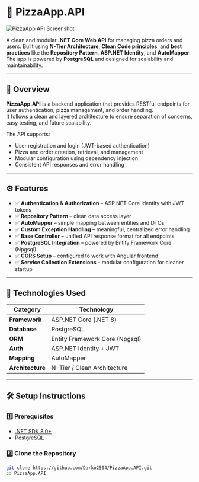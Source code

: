 # 🍕 PizzaApp.API

![PizzaApp API Screenshot](./assets/ss.png)

A clean and modular **.NET Core Web API** for managing pizza orders and users. Built using **N-Tier Architecture**, **Clean Code principles**, and **best practices** like the **Repository Pattern**, **ASP.NET Identity**, and **AutoMapper**. The app is powered by **PostgreSQL** and designed for scalability and maintainability.

---

## 🚀 Overview

**PizzaApp.API** is a backend application that provides RESTful endpoints for user authentication, pizza management, and order handling.  
It follows a clean and layered architecture to ensure separation of concerns, easy testing, and future scalability.

The API supports:
- User registration and login (JWT-based authentication)
- Pizza and order creation, retrieval, and management
- Modular configuration using dependency injection
- Consistent API responses and error handling

---

## ⚙️ Features

- ✅ **Authentication & Authorization** – ASP.NET Core Identity with JWT tokens  
- ✅ **Repository Pattern** – clean data access layer  
- ✅ **AutoMapper** – simple mapping between entities and DTOs  
- ✅ **Custom Exception Handling** – meaningful, centralized error handling  
- ✅ **Base Controller** – unified API response format for all endpoints  
- ✅ **PostgreSQL Integration** – powered by Entity Framework Core (Npgsql)  
- ✅ **CORS Setup** – configured to work with Angular frontend  
- ✅ **Service Collection Extensions** – modular configuration for cleaner startup  

---

## 🧱 Technologies Used

| Category | Technology |
|-----------|-------------|
| **Framework** | ASP.NET Core (.NET 8) |
| **Database** | PostgreSQL |
| **ORM** | Entity Framework Core (Npgsql) |
| **Auth** | ASP.NET Identity + JWT |
| **Mapping** | AutoMapper |
| **Architecture** | N-Tier / Clean Architecture |

---

## 🛠️ Setup Instructions

### 1️⃣ Prerequisites
- [.NET SDK 8.0+](https://dotnet.microsoft.com/download)
- [PostgreSQL](https://www.postgresql.org/download/)

### 2️⃣ Clone the Repository
```bash
git clone https://github.com/Darko2504/PizzaApp.API.git
cd PizzaApp.API
